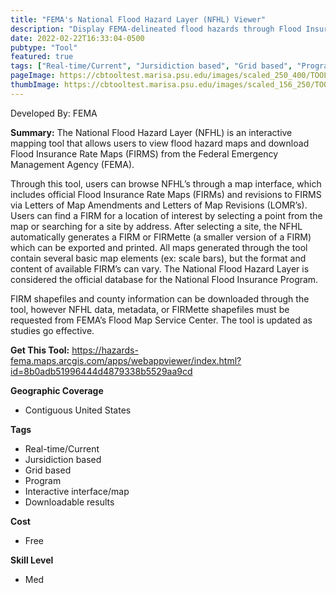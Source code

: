 ```yaml
---
title: "FEMA's National Flood Hazard Layer (NFHL) Viewer"
description: "Display FEMA-delineated flood hazards through Flood Insurance Rate Maps (FIRMs) and revisions to FIRMS via Letters of Map Amendments and Letters of Map Revisions (LOMRs)"
date: 2022-02-22T16:33:04-0500
pubtype: "Tool"
featured: true
tags: ["Real-time/Current", "Jursidiction based", "Grid based", "Program", "Interactive interface/map", "Downloadable results"]
pageImage: https://cbtooltest.marisa.psu.edu/images/scaled_250_400/TOOLID_51.0_ScreenCapture-1.png
thumbImage: https://cbtooltest.marisa.psu.edu/images/scaled_156_250/TOOLID_51.0_ScreenCapture-1.png
---
```

Developed By: FEMA

**Summary:** The National Flood Hazard Layer (NFHL) is an interactive mapping tool that allows users to view flood hazard maps and download Flood Insurance Rate Maps (FIRMS) from the Federal Emergency Management Agency (FEMA).

Through this tool, users can browse NFHL’s through a map interface, which includes official Flood Insurance Rate Maps (FIRMs) and revisions to FIRMS via Letters of Map Amendments and Letters of Map Revisions (LOMR’s). Users can find a FIRM for a location of interest by selecting a point from the map or searching for a site by address. After selecting a site, the NFHL automatically generates a FIRM or FIRMette (a smaller version of a FIRM) which can be exported and printed. All maps generated through the tool contain several basic map elements (ex: scale bars), but the format and content of available FIRM’s can vary. The National Flood Hazard Layer is considered the official database for the National Flood Insurance Program. 

FIRM shapefiles and county information can be downloaded through the tool, however NFHL data, metadata, or FIRMette shapefiles must be requested from FEMA’s Flood Map Service Center. The tool is updated as studies go effective.

__**Get This Tool:**__ https://hazards-fema.maps.arcgis.com/apps/webappviewer/index.html?id=8b0adb51996444d4879338b5529aa9cd

__**Geographic Coverage**__
- Contiguous United States

__**Tags**__
-  Real-time/Current
-  Jursidiction based
-  Grid based
-  Program
-  Interactive interface/map
-  Downloadable results

__**Cost**__
- Free

__**Skill Level**__
- Med
